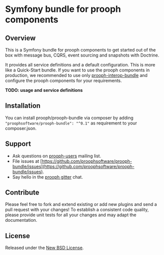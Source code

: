 # Symfony bundle for prooph components

## Overview
This is a Symfony bundle for prooph components to get started out of the box with message bus, CQRS, event sourcing and 
snapshots with Doctrine.

It provides all service definitions and a default configuration. This is more like a Quick-Start bundle. If you want to
use the prooph components in production, we recommended to use only
[prooph-interop-bundle](https://github.com/proophsoftware/prooph-interop-bundle) and configure the prooph components for
your requirements.

**TODO: usage and service definitions**

## Installation

You can install prooph/prooph-bundle via composer by adding `"proophsoftware/prooph-bundle": "^0.1"` as requirement to your composer.json.

## Support

- Ask questions on [prooph-users](https://groups.google.com/forum/?hl=de#!forum/prooph) mailing list.
- File issues at [https://github.com/proophsoftware/prooph-bundle/issues](https://github.com/proophsoftware/prooph-bundle/issues).
- Say hello in the [prooph gitter](https://gitter.im/prooph/improoph) chat.

## Contribute

Please feel free to fork and extend existing or add new plugins and send a pull request with your changes!
To establish a consistent code quality, please provide unit tests for all your changes and may adapt the documentation.

## License

Released under the [New BSD License](LICENSE).
